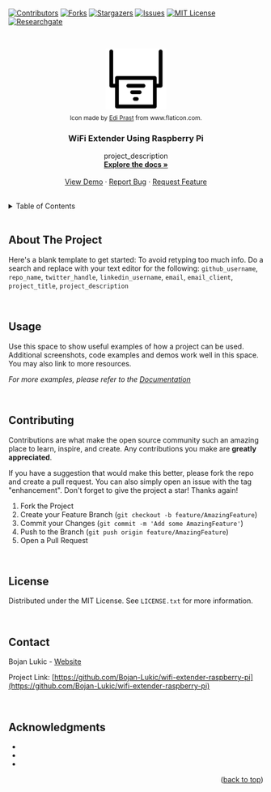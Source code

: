 <div id="top"></div>

<br />

<!-- PROJECT SHIELDS -->
<!--
*** I'm using markdown "reference style" links for readability.
*** Reference links are enclosed in brackets [ ] instead of parentheses ( ).
*** See the bottom of this document for the declaration of the reference variables
*** for contributors-url, forks-url, etc. This is an optional, concise syntax you may use.
*** https://www.markdownguide.org/basic-syntax/#reference-style-links
-->
[![Contributors][contributors-shield]][contributors-url]
[![Forks][forks-shield]][forks-url]
[![Stargazers][stars-shield]][stars-url]
[![Issues][issues-shield]][issues-url]
[![MIT License][license-shield]][license-url]
[![Researchgate][researchgate-shield]][researchgate-url]



<!-- PROJECT LOGO -->
<br />
<div align="center">
  <figure>
    <a href="https://github.com/Bojan-Lukic/wifi-extender-raspberry-pi">
      <img src="res/logo.png" alt="Logo" width="120" height="120">
    </a><br />
    <figcaption><sub>Icon made by <a href="https://www.flaticon.com/authors/freepik">Edi Prast</a> from www.flaticon.com.</sub></figcaption>
  </figure>

  <h3 align="center">WiFi Extender Using Raspberry Pi</h3>

  <p align="center">
    project_description
    <br />
    <a href="https://github.com/Bojan-Lukic/wifi-extender-raspberry-pi/doc"><strong>Explore the docs »</strong></a>
    <br />
    <br />
    <a href="https://github.com/Bojan-Lukic/wifi-extender-raspberry-pi/src">View Demo</a>
    ·
    <a href="https://github.com/Bojan-Lukic/wifi-extender-raspberry-pi/issues">Report Bug</a>
    ·
    <a href="https://github.com/Bojan-Lukic/wifi-extender-raspberry-pi/issues">Request Feature</a>
  </p>
</div>

<br />



<!-- TABLE OF CONTENTS -->
<details>
  <summary>Table of Contents</summary>
  <ol>
    <li>
      <a href="#about-the-project">About The Project</a>
      <!-- <ul>
        <li><a href="#built-with">Built With</a></li>
      </ul> -->
    </li>
    <!-- <li>
      <a href="#getting-started">Getting Started</a>
      <ul>
        <li><a href="#prerequisites">Prerequisites</a></li>
        <li><a href="#installation">Installation</a></li>
      </ul>
    </li> -->
    <li><a href="#usage">Usage</a></li>
    <!-- <li><a href="#roadmap">Roadmap</a></li> -->
    <li><a href="#contributing">Contributing</a></li>
    <li><a href="#license">License</a></li>
    <li><a href="#contact">Contact</a></li>
    <li><a href="#acknowledgments">Acknowledgments</a></li>
  </ol>
</details>

<br />



<!-- ABOUT THE PROJECT -->
## About The Project

Here's a blank template to get started: To avoid retyping too much info. Do a search and replace with your text editor for the following: `github_username`, `repo_name`, `twitter_handle`, `linkedin_username`, `email`, `email_client`, `project_title`, `project_description`

<br />


<!--
### Built With

* [Next.js](https://nextjs.org/)
* [React.js](https://reactjs.org/)
* [Vue.js](https://vuejs.org/)
* [Angular](https://angular.io/)
* [Svelte](https://svelte.dev/)
* [Laravel](https://laravel.com)
* [Bootstrap](https://getbootstrap.com)
* [JQuery](https://jquery.com)

<br />
-->


<!-- GETTING STARTED -->
<!--
## Getting Started

This is an example of how you may give instructions on setting up your project locally.
To get a local copy up and running follow these simple example steps.

### Prerequisites

This is an example of how to list things you need to use the software and how to install them.
* npm
  ```sh
  npm install npm@latest -g
  ```

### Installation

1. Get a free API Key at [https://example.com](https://example.com)
2. Clone the repo
   ```sh
   git clone https://github.com/github_username/repo_name.git
   ```
3. Install NPM packages
   ```sh
   npm install
   ```
4. Enter your API in `config.js`
   ```js
   const API_KEY = 'ENTER YOUR API';
   ```

<br />
-->



<!-- USAGE EXAMPLES -->
## Usage

Use this space to show useful examples of how a project can be used. Additional screenshots, code examples and demos work well in this space. You may also link to more resources.

_For more examples, please refer to the [Documentation](https://example.com)_

<br />



<!-- ROADMAP -->
<!--
## Roadmap

- [] Feature 1
- [] Feature 2
- [] Feature 3
    - [] Nested Feature

See the [open issues](https://github.com/github_username/repo_name/issues) for a full list of proposed features (and known issues).

<br />
-->



<!-- CONTRIBUTING -->
## Contributing

Contributions are what make the open source community such an amazing place to learn, inspire, and create. Any contributions you make are **greatly appreciated**.

If you have a suggestion that would make this better, please fork the repo and create a pull request. You can also simply open an issue with the tag "enhancement".
Don't forget to give the project a star! Thanks again!

1. Fork the Project
2. Create your Feature Branch (`git checkout -b feature/AmazingFeature`)
3. Commit your Changes (`git commit -m 'Add some AmazingFeature'`)
4. Push to the Branch (`git push origin feature/AmazingFeature`)
5. Open a Pull Request

<br />



<!-- LICENSE -->
## License

Distributed under the MIT License. See `LICENSE.txt` for more information.

<br />



<!-- CONTACT -->
## Contact

Bojan Lukic - [Website](https://www.bojanlukic.com/)

Project Link: [https://github.com/Bojan-Lukic/wifi-extender-raspberry-pi](https://github.com/Bojan-Lukic/wifi-extender-raspberry-pi)

<br />



<!-- ACKNOWLEDGMENTS -->
## Acknowledgments

* []()
* []()
* []()

<p align="right">(<a href="#top">back to top</a>)</p>



<!-- MARKDOWN LINKS & IMAGES -->
<!-- https://www.markdownguide.org/basic-syntax/#reference-style-links -->
[contributors-shield]: https://img.shields.io/github/contributors/Bojan-Lukic/wifi-extender-raspberry-pi.svg?style=for-the-badge
[contributors-url]: https://github.com/Bojan-Lukic/wifi-extender-raspberry-pi/graphs/contributors
[forks-shield]: https://img.shields.io/github/forks/Bojan-Lukic/wifi-extender-raspberry-pi.svg?style=for-the-badge
[forks-url]: https://github.com/Bojan-Lukic/wifi-extender-raspberry-pi/network/members
[stars-shield]: https://img.shields.io/github/stars/Bojan-Lukic/wifi-extender-raspberry-pi.svg?style=for-the-badge
[stars-url]: https://github.com/Bojan-Lukic/wifi-extender-raspberry-pi/stargazers
[issues-shield]: https://img.shields.io/github/issues/Bojan-Lukic/wifi-extender-raspberry-pi.svg?style=for-the-badge
[issues-url]: https://github.com/Bojan-Lukic/wifi-extender-raspberry-pi/issues
[license-shield]: https://img.shields.io/github/license/Bojan-Lukic/wifi-extender-raspberry-pi.svg?style=for-the-badge
[license-url]: https://github.com/Bojan-Lukic/wifi-extender-raspberry-pi/blob/master/LICENSE.txt
[researchgate-shield]: https://img.shields.io/badge/-ReearchGate-grey?style=for-the-badge&logo=researchgate
[researchgate-url]: https://www.researchgate.net/profile/Bojan_Lukic2
[product-screenshot]: images/screenshot.png
